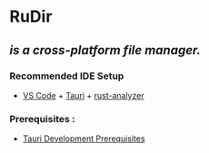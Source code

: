 # RuDir

## _is a cross-platform file manager._

### Recommended IDE Setup

- [VS Code](https://code.visualstudio.com/) + [Tauri](https://marketplace.visualstudio.com/items?itemName=tauri-apps.tauri-vscode) + [rust-analyzer](https://marketplace.visualstudio.com/items?itemName=rust-lang.rust-analyzer)

### Prerequisites :

- [Tauri Development Prerequisites](https://tauri.app/v1/guides/getting-started/prerequisites/)
